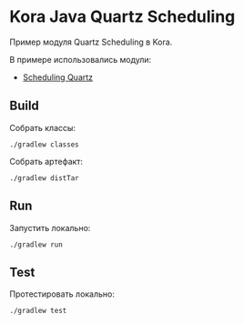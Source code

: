 # Kora Java Quartz Scheduling

Пример модуля Quartz Scheduling в Kora.

В примере использовались модули:
- [Scheduling Quartz](https://kora-projects.github.io/kora-docs/ru/documentation/scheduling/#quartz)

## Build

Собрать классы:

```shell
./gradlew classes
```

Собрать артефакт:

```shell
./gradlew distTar
```

## Run

Запустить локально:
```shell
./gradlew run
```

## Test

Протестировать локально:
```shell
./gradlew test
```


